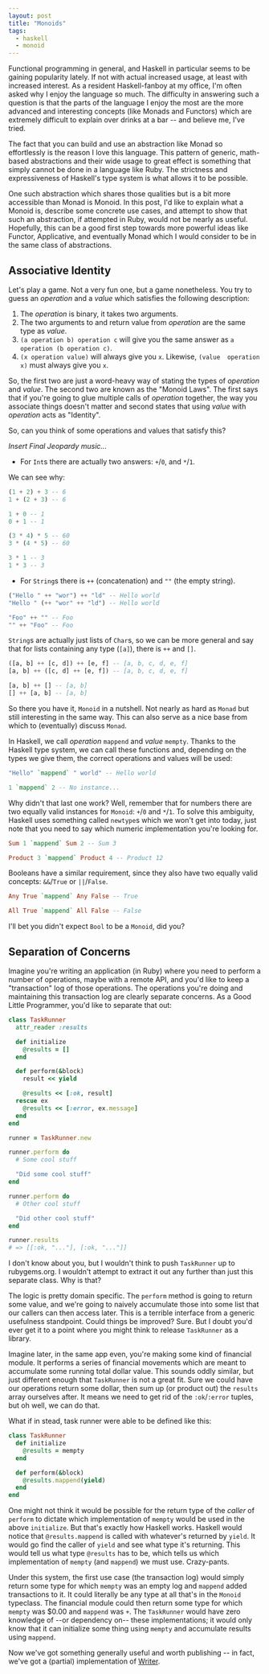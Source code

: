 ```yaml
---
layout: post
title: "Monoids"
tags:
  - haskell
  - monoid
---
```


Functional programming in general, and Haskell in particular seems to be 
gaining popularity lately. If not with actual increased usage, at least 
with increased interest. As a resident Haskell-fanboy at my office, I'm 
often asked why I enjoy the language so much. The difficulty in 
answering such a question is that the parts of the language I enjoy the 
most are the more advanced and interesting concepts (like Monads and 
Functors) which are extremely difficult to explain over drinks at a bar 
-- and believe me, I've tried.

The fact that you can build and use an abstraction like Monad so 
effortlessly is the reason I love this language. This pattern of 
generic, math-based abstractions and their wide usage to great effect is 
something that simply cannot be done in a language like Ruby. The 
strictness and expressiveness of Haskell's type system is what allows it 
to be possible.

One such abstraction which shares those qualities but is a bit more 
accessible than Monad is Monoid. In this post, I'd like to explain what 
a Monoid is, describe some concrete use cases, and attempt to show that 
such an abstraction, if attempted in Ruby, would not be nearly as 
useful. Hopefully, this can be a good first step towards more powerful 
ideas like Functor, Applicative, and eventually Monad which I would 
consider to be in the same class of abstractions.

## Associative Identity

Let's play a game. Not a very fun one, but a game nonetheless. You try 
to guess an *operation* and a *value* which satisfies the following 
description:

1. The *operation* is binary, it takes two arguments.
2. The two arguments to and return value from *operation* are the same 
   type as *value*.
3. `(a operation b) operation c` will give you the same answer as `a 
   operation (b operation c)`.
4. `(x operation value)` will always give you `x`. Likewise, `(value 
   operation x)` must always give you `x`.

So, the first two are just a word-heavy way of stating the types of 
*operation* and *value*. The second two are known as the "Monoid Laws".
The first says that if you're going to glue multiple calls of 
*operation* together, the way you associate things doesn't matter and 
second states that using *value* with *operation* acts as "Identity".

So, can you think of some operations and values that satisfy this?

*Insert Final Jeopardy music...*

* For `Int`s there are actually two answers: `+`/`0`, and `*`/`1`.

We can see why:

```haskell
(1 + 2) + 3 -- 6
1 + (2 + 3) -- 6

1 + 0 -- 1
0 + 1 -- 1

(3 * 4) * 5 -- 60
3 * (4 * 5) -- 60

3 * 1 -- 3
1 * 3 -- 3
```

* For `String`s there is `++` (concatenation) and `""` (the empty 
  string).

```haskell
("Hello " ++ "wor") ++ "ld" -- Hello world
"Hello " (++ "wor" ++ "ld") -- Hello world

"Foo" ++ "" -- Foo
"" ++ "Foo" -- Foo
```

`String`s are actually just lists of `Char`s, so we can be more general 
and say that for lists containing any type (`[a]`), there is `++` and 
`[]`.

```haskell
([a, b] ++ [c, d]) ++ [e, f] -- [a, b, c, d, e, f]
[a, b] ++ ([c, d] ++ [e, f]) -- [a, b, c, d, e, f]

[a, b] ++ [] -- [a, b]
[] ++ [a, b] -- [a, b]
```

So there you have it, `Monoid` in a nutshell. Not nearly as hard as 
`Monad` but still interesting in the same way. This can also serve as a 
nice base from which to (eventually) discuss `Monad`.

In Haskell, we call *operation* `mappend` and *value* `mempty`. Thanks 
to the Haskell type system, we can call these functions and, depending 
on the types we give them, the correct operations and values will be 
used:

```haskell
"Hello" `mappend` " world" -- Hello world

1 `mappend` 2 -- No instance...
```

Why didn't that last one work? Well, remember that for numbers there are 
two equally valid instances for `Monoid`: `+`/`0` and `*`/`1`. To solve 
this ambiguity, Haskell uses something called `newtype`s which we won't 
get into today, just note that you need to say which numeric 
implementation you're looking for.

```haskell
Sum 1 `mappend` Sum 2 -- Sum 3

Product 3 `mappend` Product 4 -- Product 12
```

Booleans have a similar requirement, since they also have two equally 
valid concepts: `&&`/`True` or `||`/`False`.

```haskell
Any True `mappend` Any False -- True

All True `mappend` All False -- False
```

I'll bet you didn't expect `Bool` to be a `Monoid`, did you?

## Separation of Concerns

Imagine you're writing an application (in Ruby) where you need to 
perform a number of operations, maybe with a remote API,  and you'd like 
to keep a "transaction" log of those operations. The operations you're 
doing and maintaining this transaction log are clearly separate 
concerns. As a Good Little Programmer, you'd like to separate that out:

```ruby
class TaskRunner
  attr_reader :results

  def initialize
    @results = []
  end

  def perform(&block)
    result << yield

    @results << [:ok, result]
  rescue ex
    @results << [:error, ex.message]
  end
end

runner = TaskRunner.new

runner.perform do
  # Some cool stuff

  "Did some cool stuff"
end

runner.perform do
  # Other cool stuff

  "Did other cool stuff"
end

runner.results
# => [[:ok, "..."], [:ok, "..."]]
```

I don't know about you, but I wouldn't think to push `TaskRunner` up to 
rubygems.org. I wouldn't attempt to extract it out any further than just 
this separate class. Why is that?

The logic is pretty domain specific. The `perform` method is going to 
return some value, and we're going to naively accumulate those into some 
list that our callers can then access later. This is a terrible 
interface from a generic usefulness standpoint. Could things be 
improved? Sure. But I doubt you'd ever get it to a point where you might 
think to release `TaskRunner` as a library.

Imagine later, in the same app even, you're making some kind of 
financial module. It performs a series of financial movements which are 
meant to accumulate some running total dollar value. This sounds oddly 
similar, but just different enough that `TaskRunner` is not a great fit. 
Sure we could have our operations return some dollar, then sum up (or 
product out) the `results` array ourselves after. It means we need to 
get rid of the `:ok`/`:error` tuples, but oh well, we can do that.

What if in stead, task runner were able to be defined like this:

```ruby
class TaskRunner
  def initialize
    @results = mempty
  end

  def perform(&block)
    @results.mappend(yield)
  end
end
```

One might not think it would be possible for the return type of the 
*caller* of `perform` to dictate which implementation of `mempty` would 
be used in the above `initialize`. But that's exactly how Haskell works. 
Haskell would notice that `@results.mappend` is called with whatever's 
returned by `yield`. It would go find the caller of `yield` and see what 
type it's returning. This would tell us what type `@results` has to be, 
which tells us which implementation of `mempty` (and `mappend`) we must 
use. Crazy-pants.

Under this system, the first use case (the transaction log) would simply 
return some type for which `mempty` was an empty log and `mappend` added 
transactions to it. It could literally be any type at all that's in the 
`Monoid` typeclass. The financial module could then return some type for 
which `mempty` was $0.00 and `mappend` was `+`. The `TaskRunner` would 
have zero knowledge of --or dependency on-- these implementations; it 
would only know that it can initialize some thing using `mempty` and 
accumulate results using `mappend`.

Now we've got something generally useful and worth publishing -- in 
fact, we've got a (partial) implementation of [Writer][].

[writer]: http://hackage.haskell.org/package/mtl-2.0.1.0/docs/Control-Monad-Writer-Lazy.html#g:2
